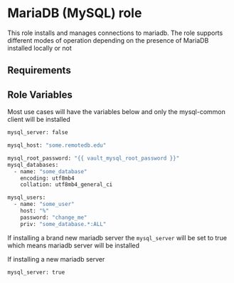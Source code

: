 MariaDB (MySQL) role
=========

This role installs and manages connections to mariadb. The role supports different modes of operation depending on the presence of MariaDB installed locally or not

Requirements
------------


Role Variables
--------------

Most use cases will have the variables below and only the mysql-common client
will be installed

```bash
mysql_server: false

mysql_host: "some.remotedb.edu"

mysql_root_password: "{{ vault_mysql_root_password }}"
mysql_databases:
  - name: "some_database"
    encoding: utf8mb4
    collation: utf8mb4_general_ci

mysql_users:
  - name: "some_user"
    host: "%"
    password: "change_me"
    priv: "some_database.*:ALL"
```

If installing a brand new mariadb server the `mysql_server` will be set to true
which means mariadb server will be installed

If installing a new mariadb server

```bash
mysql_server: true
```

